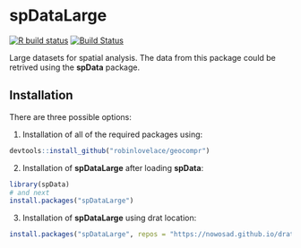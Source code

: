 # spDataLarge

  <!-- badges: start -->
[![R build status](https://github.com/Nowosad/spDataLarge/workflows/R-CMD-check/badge.svg)](https://github.com/Nowosad/spDataLarge/actions)
[![Build
Status](https://travis-ci.org/Nowosad/spDataLarge.png?branch=master)](https://travis-ci.org/Nowosad/spDataLarge)
  <!-- badges: end -->

Large datasets for spatial analysis. 
The data from this package could be retrived using the **spData** package.

## Installation

There are three possible options:

1. Installation of all of the required packages using:

```r
devtools::install_github("robinlovelace/geocompr")
```

2. Installation of **spDataLarge** after loading **spData**:

```r
library(spData)
# and next
install.packages("spDataLarge")
```

3. Installation of **spDataLarge** using drat location:

```r
install.packages("spDataLarge", repos = "https://nowosad.github.io/drat/", type = "source")
```
